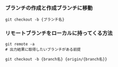 ### ブランチの作成と作成ブランチに移動
```
git checkout -b {ブランチ名}
```

### リモートブランチをローカルに持ってくる方法
```
git remote -a
# 出力結果に取得したいブランチがある前提

git checkout -b {branch名} {origin/{branch名}}
```
